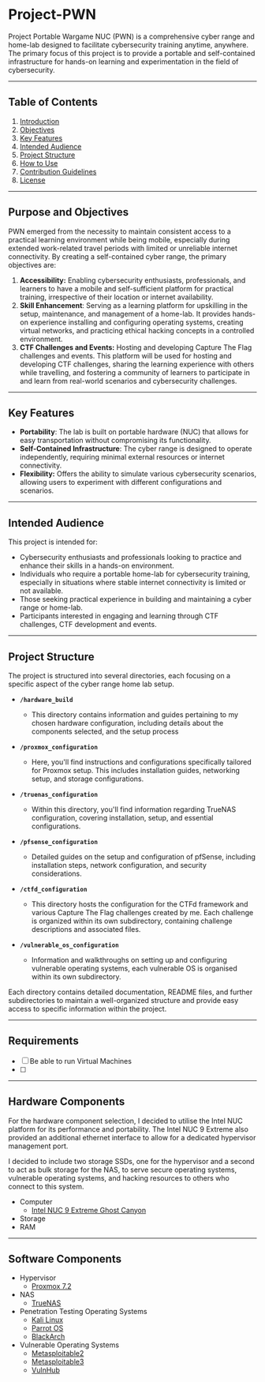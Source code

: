 # Project-PWN
Project Portable Wargame NUC (PWN) is a comprehensive cyber range and home-lab designed to facilitate cybersecurity training anytime, anywhere. The primary focus of this project is to provide a portable and self-contained infrastructure for hands-on learning and experimentation in the field of cybersecurity.

---
## Table of Contents
1. [Introduction](#Project-PWN)
2. [Objectives](#purpose-and-objectives)
3. [Key Features](#key-features)
4. [Intended Audience](#intended-audience)
5. [Project Structure](#project-structure)
6. [How to Use](#how-to-use)
7. [Contribution Guidelines](#contribution-guidelines)
8. [License](#License)

---
## Purpose and Objectives

PWN emerged from the necessity to maintain consistent access to a practical learning environment while being mobile, especially during extended work-related travel periods with limited or unreliable internet connectivity. By creating a self-contained cyber range, the primary objectives are:

1. **Accessibility:** Enabling cybersecurity enthusiasts, professionals, and learners to have a mobile and self-sufficient platform for practical training, irrespective of their location or internet availability.
2. **Skill Enhancement**: Serving as a learning platform for upskilling in the setup, maintenance, and management of a home-lab. It provides hands-on experience installing and configuring operating systems, creating virtual networks, and practicing ethical hacking concepts in a controlled environment.
3. **CTF Challenges and Events:** Hosting and developing Capture The Flag challenges and events. This platform will be used for hosting and developing CTF challenges, sharing the learning experience with others while travelling, and fostering a community of learners to participate in and learn from real-world scenarios and cybersecurity challenges.

---
## Key Features
- **Portability**: The lab is built on portable hardware (NUC) that allows for easy transportation without compromising its functionality.
- **Self-Contained Infrastructure**: The cyber range is designed to operate independently, requiring minimal external resources or internet connectivity.
- **Flexibility:** Offers the ability to simulate various cybersecurity scenarios, allowing users to experiment with different configurations and scenarios.

---
## Intended Audience
This project is intended for:

- Cybersecurity enthusiasts and professionals looking to practice and enhance their skills in a hands-on environment.
- Individuals who require a portable home-lab for cybersecurity training, especially in situations where stable internet connectivity is limited or not available.
- Those seeking practical experience in building and maintaining a cyber range or home-lab.
- Participants interested in engaging and learning through CTF challenges, CTF development and events.

---
## Project Structure

The project is structured into several directories, each focusing on a specific aspect of the cyber range home lab setup.

- **`/hardware_build`**
  - This directory contains information and guides pertaining to my chosen hardware configuration, including details about the components selected, and the setup process

- **`/proxmox_configuration`**
  - Here, you'll find instructions and configurations specifically tailored for Proxmox setup. This includes installation guides, networking setup, and storage configurations.

- **`/truenas_configuration`**
  - Within this directory, you'll find information regarding TrueNAS configuration, covering installation, setup, and essential configurations.

- **`/pfsense_configuration`**
  - Detailed guides on the setup and configuration of pfSense, including installation steps, network configuration, and security considerations.

- **`/ctfd_configuration`**
  - This directory hosts the configuration for the CTFd framework and various Capture The Flag challenges created by me. Each challenge is organized within its own subdirectory, containing challenge descriptions and associated files.

- **`/vulnerable_os_configuration`**
  - Information and walkthroughs on setting up and configuring vulnerable operating systems, each vulnerable OS is organised within its own subdirectory.

Each directory contains detailed documentation, README files, and further subdirectories to maintain a well-organized structure and provide easy access to specific information within the project.

---
## Requirements
- [ ] Be able to run Virtual Machines
- [ ] 

---

## Hardware Components
For the hardware component selection, I decided to utilise the Intel NUC platform for its performance and portability. The Intel NUC 9 Extreme also provided an additional ethernet interface to allow for a dedicated hypervisor management port.

I decided to include two storage SSDs, one for the hypervisor and a second to act as bulk storage for the NAS, to serve secure operating systems, vulnerable operating systems, and hacking resources to others who connect to this system.

- Computer
  - [Intel NUC 9 Extreme Ghost Canyon]()
- Storage
- RAM
---

## Software Components

- Hypervisor
  - [Proxmox 7.2]()
- NAS
  - [TrueNAS]()
- Penetration Testing Operating Systems
  - [Kali Linux]()
  - [Parrot OS]()
  - [BlackArch]()
- Vulnerable Operating Systems
  - [Metasploitable2]()
  - [Metasploitable3]()
  - [VulnHub]()
